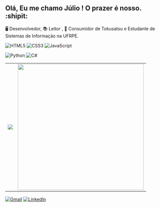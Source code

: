## Olá, Eu me chamo Júlio ! O prazer é nosso. :shipit:

🖥️ Desenvolvedor, 📚 Leitor , 🐉 Consumidor de Tokusatsu e Estudante de Sistemas de Informação na UFRPE.

![HTML5](https://img.shields.io/badge/HTML5-E34F26?style=for-the-badge&logo=html5&logoColor=white)
![CSS3](https://img.shields.io/badge/CSS3-1572B6?style=for-the-badge&logo=css3&logoColor=white)
![JavaScript](https://img.shields.io/badge/JavaScript-F7DF1E?style=for-the-badge&logo=javascript&logoColor=black)

![Python](https://img.shields.io/badge/python-3670A0?style=for-the-badge&logo=python&logoColor=ffdd54)
![C#](https://img.shields.io/badge/C%23-239120?style=for-the-badge&logo=c-sharp&logoColor=white)

<table>
    <tr align="row">
        <td>
            <img align="center" src="https://github-readme-stats.vercel.app/api?username=JulioGabrielP&show_icons=true&theme=tokyonight" />
        </td>    
        <td>
            <img width="400px" align="center" src="https://github-readme-stats.vercel.app/api/top-langs/?username=JulioGabrielP&layout=compact&show_icons=true&theme=tokyonight" />
        </td>
    </tr>
</table>

[![Gmail](https://img.shields.io/badge/Gmail-333333?style=for-the-badge&logo=gmail&logoColor=red)](mailto:gabriel.formalidades@gmail.com)
[![LinkedIn](https://img.shields.io/badge/LinkedIn-0077B5?style=for-the-badge&logo=linkedin&logoColor=white)](https://www.linkedin.com/in/júlio-gabriel-9871bb208/)

